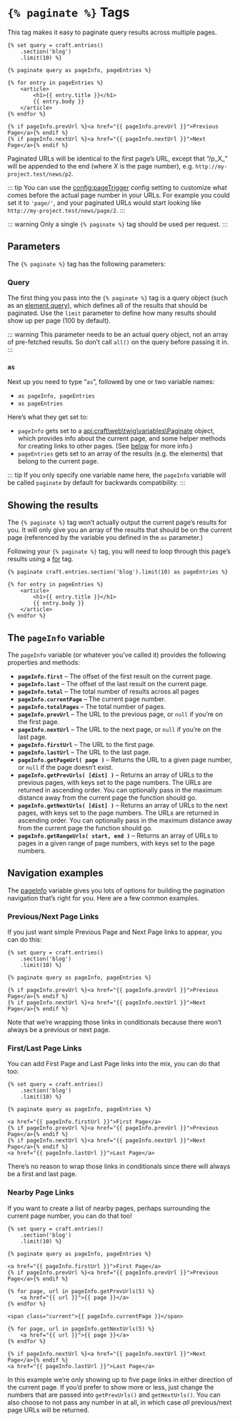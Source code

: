 # `{% paginate %}` Tags

This tag makes it easy to paginate query results across multiple pages.

```twig
{% set query = craft.entries()
    .section('blog')
    .limit(10) %}

{% paginate query as pageInfo, pageEntries %}

{% for entry in pageEntries %}
    <article>
        <h1>{{ entry.title }}</h1>
        {{ entry.body }}
    </article>
{% endfor %}

{% if pageInfo.prevUrl %}<a href="{{ pageInfo.prevUrl }}">Previous Page</a>{% endif %}
{% if pageInfo.nextUrl %}<a href="{{ pageInfo.nextUrl }}">Next Page</a>{% endif %}
```

Paginated URLs will be identical to the first page’s URL, except that “/p_X_” will be appended to the end (where _X_ is the page number), e.g. `http://my-project.test/news/p2`.

::: tip
You can use the <config:pageTrigger> config setting to customize what comes before the actual page number in your URLs. For example you could set it to `'page/'`, and your paginated URLs would start looking like `http://my-project.test/news/page/2`.
:::

::: warning
Only a single `{% paginate %}` tag should be used per request.
:::

## Parameters

The `{% paginate %}` tag has the following parameters:

### Query

The first thing you pass into the `{% paginate %}` tag is a query object (such as an [element query](../element-queries/README.md)), which defines all of the results that should be paginated. Use the `limit` parameter to define how many results should show up per page (100 by default).

::: warning
This parameter needs to be an actual query object, not an array of pre-fetched results. So don’t call `all()` on the query before passing it in.
:::

### `as`

Next up you need to type “`as`”, followed by one or two variable names:

* `as pageInfo, pageEntries`
* `as pageEntries`

Here’s what they get set to:

* `pageInfo` gets set to a <api:craft\web\twig\variables\Paginate> object, which provides info about the current page, and some helper methods for creating links to other pages. (See [below](#the-pageInfo-variable) for more info.)
* `pageEntries` gets set to an array of the results (e.g. the elements) that belong to the current page.

::: tip
If you only specify one variable name here, the `pageInfo` variable will be called `paginate` by default for backwards compatibility.
:::

## Showing the results

The `{% paginate %}` tag won’t actually output the current page’s results for you. It will only give you an array of the results that should be on the current page (referenced by the variable you defined in the `as` parameter.)

Following your `{% paginate %}` tag, you will need to loop through this page’s results using a [for](https://twig.symfony.com/doc/tags/for.html) tag.

```twig
{% paginate craft.entries.section('blog').limit(10) as pageEntries %}

{% for entry in pageEntries %}
    <article>
        <h1>{{ entry.title }}</h1>
        {{ entry.body }}
    </article>
{% endfor %}
```

## The `pageInfo` variable

The `pageInfo` variable (or whatever you’ve called it) provides the following properties and methods:

* **`pageInfo.first`** – The offset of the first result on the current page.
* **`pageInfo.last`** – The offset of the last result on the current page.
* **`pageInfo.total`** – The total number of results across all pages
* **`pageInfo.currentPage`** – The current page number.
* **`pageInfo.totalPages`** – The total number of pages.
* **`pageInfo.prevUrl`** – The URL to the previous page, or `null` if you’re on the first page.
* **`pageInfo.nextUrl`** – The URL to the next page, or `null` if you’re on the last page.
* **`pageInfo.firstUrl`** – The URL to the first page.
* **`pageInfo.lastUrl`** – The URL to the last page.
* **`pageInfo.getPageUrl( page )`** – Returns the URL to a given page number, or `null` if the page doesn’t exist.
* **`pageInfo.getPrevUrls( [dist] )`** – Returns an array of URLs to the previous pages, with keys set to the page numbers. The URLs are returned in ascending order. You can optionally pass in the maximum distance away from the current page the function should go.
* **`pageInfo.getNextUrls( [dist] )`** – Returns an array of URLs to the next pages, with keys set to the page numbers. The URLs are returned in ascending order. You can optionally pass in the maximum distance away from the current page the function should go.
* **`pageInfo.getRangeUrls( start, end )`** – Returns an array of URLs to pages in a given range of page numbers, with keys set to the page numbers.


## Navigation examples

The [pageInfo](#the-pageInfo-variable) variable gives you lots of options for building the pagination navigation that’s right for you. Here are a few common examples.

### Previous/Next Page Links

If you just want simple Previous Page and Next Page links to appear, you can do this:

```twig
{% set query = craft.entries()
    .section('blog')
    .limit(10) %}

{% paginate query as pageInfo, pageEntries %}

{% if pageInfo.prevUrl %}<a href="{{ pageInfo.prevUrl }}">Previous Page</a>{% endif %}
{% if pageInfo.nextUrl %}<a href="{{ pageInfo.nextUrl }}">Next Page</a>{% endif %}
```

Note that we’re wrapping those links in conditionals because there won’t always be a previous or next page.

### First/Last Page Links

You can add First Page and Last Page links into the mix, you can do that too:

```twig
{% set query = craft.entries()
    .section('blog')
    .limit(10) %}

{% paginate query as pageInfo, pageEntries %}

<a href="{{ pageInfo.firstUrl }}">First Page</a>
{% if pageInfo.prevUrl %}<a href="{{ pageInfo.prevUrl }}">Previous Page</a>{% endif %}
{% if pageInfo.nextUrl %}<a href="{{ pageInfo.nextUrl }}">Next Page</a>{% endif %}
<a href="{{ pageInfo.lastUrl }}">Last Page</a>
```

There’s no reason to wrap those links in conditionals since there will always be a first and last page.

### Nearby Page Links

If you want to create a list of nearby pages, perhaps surrounding the current page number, you can do that too!

```twig
{% set query = craft.entries()
    .section('blog')
    .limit(10) %}

{% paginate query as pageInfo, pageEntries %}

<a href="{{ pageInfo.firstUrl }}">First Page</a>
{% if pageInfo.prevUrl %}<a href="{{ pageInfo.prevUrl }}">Previous Page</a>{% endif %}

{% for page, url in pageInfo.getPrevUrls(5) %}
    <a href="{{ url }}">{{ page }}</a>
{% endfor %}

<span class="current">{{ pageInfo.currentPage }}</span>

{% for page, url in pageInfo.getNextUrls(5) %}
    <a href="{{ url }}">{{ page }}</a>
{% endfor %}

{% if pageInfo.nextUrl %}<a href="{{ pageInfo.nextUrl }}">Next Page</a>{% endif %}
<a href="{{ pageInfo.lastUrl }}">Last Page</a>
```

In this example we’re only showing up to five page links in either direction of the current page. If you’d prefer to show more or less, just change the numbers that are passed into `getPrevUrls()` and `getNextUrls()`. You can also choose to not pass any number in at all, in which case *all* previous/next page URLs will be returned.
